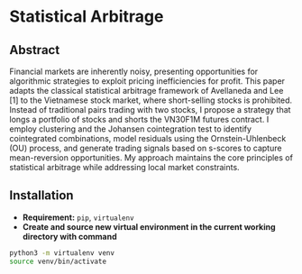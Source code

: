 # Statistical Arbitrage

## Abstract
Financial markets are inherently noisy, presenting opportunities for algorithmic strategies to exploit pricing inefficiencies for profit. This paper adapts the classical statistical arbitrage framework of Avellaneda and Lee [1] to the Vietnamese stock market, where short-selling stocks is prohibited. Instead of traditional pairs trading with two stocks, I propose a strategy that longs a portfolio of stocks and shorts the VN30F1M futures contract. I employ clustering and the Johansen cointegration test to identify cointegrated combinations, model residuals using the Ornstein-Uhlenbeck (OU) process, and generate trading signals based on s-scores to capture mean-reversion opportunities. My approach maintains the core principles of statistical arbitrage while addressing local market constraints.
## Installation

- **Requirement:** `pip`, `virtualenv`
- **Create and source new virtual environment in the current working directory with command**

```bash
python3 -m virtualenv venv
source venv/bin/activate
